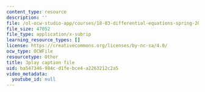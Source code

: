 ```yaml
---
content_type: resource
description: ''
file: /ol-ocw-studio-app/courses/18-03-differential-equations-spring-2010/ba547346984cd1febce4a2263212c2a5_SioXozu-Loo.srt
file_size: 47052
file_type: application/x-subrip
learning_resource_types: []
license: https://creativecommons.org/licenses/by-nc-sa/4.0/
ocw_type: OCWFile
resourcetype: Other
title: 3play caption file
uid: ba547346-984c-d1fe-bce4-a2263212c2a5
video_metadata:
  youtube_id: null
---
```

